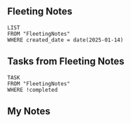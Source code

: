 
## Fleeting Notes
```dataview
LIST
FROM "FleetingNotes"
WHERE created_date = date(2025-01-14) 
```

## Tasks from Fleeting Notes
```dataview
TASK
FROM "FleetingNotes"
WHERE !completed
```

## My Notes
